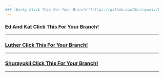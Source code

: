 ```yaml
---
### [Binky Click This For Your Branch!](https://github.com/Shurayukii/Simplicity/tree/Binky)
---
```

### [Ed And Kat Click This For Your Branch!](https://github.com/Shurayukii/Simplicity/tree/Ed-And-Kat)
---
### [Luther Click This For Your Branch!](https://github.com/Shurayukii/Simplicity/tree/Luther)
---
### [Shurayukii Click This For Your Branch!](https://github.com/Shurayukii/Simplicity/tree/Shurayukii)
---
